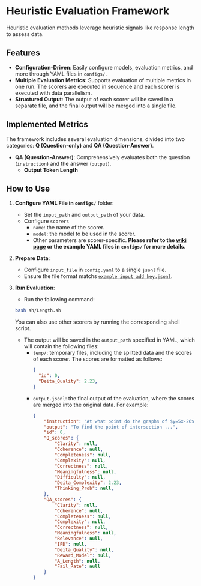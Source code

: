 # Heuristic Evaluation Framework

Heuristic evaluation methods leverage heuristic signals like response length to assess data.

## Features

- **Configuration-Driven**: Easily configure models, evaluation metrics, and more through YAML files in `configs/`.
- **Multiple Evaluation Metrics**: Supports evaluation of multiple metrics in one run. The scorers are executed in sequence and each scorer is executed with data parallelism.
- **Structured Output**: The output of each scorer will be saved in a separate file, and the final output will be merged into a single file.

## Implemented Metrics

The framework includes several evaluation dimensions, divided into two categories: **Q (Question-only)** and **QA (Question-Answer)**.

- **QA (Question-Answer)**: Comprehensively evaluates both the question (`instruction`) and the answer (`output`).
  - **Output Token Length**

## How to Use

1. **Configure YAML File in `configs/`** folder:
    - Set the `input_path` and `output_path` of your data.
    - Configure `scorers`
      - `name`: the name of the scorer.
      - `model`: the model to be used in the scorer.
      - Other parameters are scorer-specific. **Please refer to the [wiki page](https://opendataarena-tool.readthedocs.io/en/latest/model-based-evaluation/) or the example YAML files in `configs/` for more details.**

2. **Prepare Data**:
    - Configure `input_file` in `config.yaml` to a single `jsonl` file.
    - Ensure the file format matchs [`example_input_add_key.jsonl`](data_process/example_input_add_key.jsonl).

3. **Run Evaluation**:
    - Run the following command:
    ```bash
    bash sh/Length.sh
    ```
      You can also use other scorers by running the corresponding shell script.
    - The output will be saved in the `output_path` specified in YAML, which will contain the following files:
        - `temp/`: temporary files, including the splitted data and the scores of each scorer. The scores are formatted as follows:
            ```json
            {
              "id": 0, 
              "Deita_Quality": 2.23,
            }
            ```
        - `output.jsonl`: the final output of the evaluation, where the scores are merged into the original data. For example:
          ```json
          {
              "instruction": "At what point do the graphs of $y=5x-26$ and $y=-\\frac{3}{4}x+19$ intersect?",
              "output": "To find the point of intersection ...",
              "id": 0,
              "Q_scores": {
                  "Clarity": null,
                  "Coherence": null,
                  "Completeness": null,
                  "Complexity": null,
                  "Correctness": null,
                  "Meaningfulness": null,
                  "Difficulty": null,
                  "Deita_Complexity": 2.23,
                  "Thinking_Prob": null,
              },
              "QA_scores": {
                  "Clarity": null,
                  "Coherence": null,
                  "Completeness": null,
                  "Complexity": null,
                  "Correctness": null,
                  "Meaningfulness": null,
                  "Relevance": null,
                  "IFD": null,
                  "Deita_Quality": null,
                  "Reward_Model": null,
                  "A_Length": null,
                  "Fail_Rate": null
              }
          }
          ```